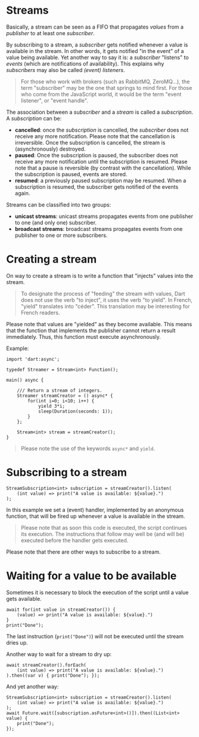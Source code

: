 # Streams

Basically, a stream can be seen as a FIFO that propagates _values_ from a _publisher_
to at least one _subscriber_.

By subscribing to a stream, a _subscriber_ gets notified whenever a value is available
in the stream. In other words, it gets notified "in the event" of a value being available.
Yet another way to say it is: a _subscriber_ "listens" to _events_ (which are notifications of
availability). This explains why _subscribers_ may also be called _(event) listeners_.

> For those who work with brokers (such as RabbitMQ, ZeroMQ...), the term "subscriber" may be the one that springs to mind first.
> For those who come from the JavaScript world, it would be the term "event listener", or "event handle".

The association between a _subscriber_ and a _stream_ is called a _subscription_.
A _subscription_ can be:

* **cancelled**: once the _subscription_ is cancelled, the _subscriber_ does not receive any more notification.
  Please note that the cancellation is irreversible. Once the subscription is cancelled,
  the stream is (asynchronously) destroyed.
* **paused**: Once the subscription is paused, the subscriber does not receive any more notification until the subscription
  is resumed. Please note that a pause is reversible (by contrast with the cancellation).
  While the subscription is paused, events are stored.
* **resumed**: a previously paused subscription may be resumed. When a subscription is resumed, the subscriber gets notified
  of the events again.

Streams can be classified into two groups:

* **unicast streams**: unicast streams propagates events from one publisher to one (and only one) subscriber.
* **broadcast streams**: broadcast streams propagates events from one publisher to one or more subscribers.

# Creating a stream

On way to create a stream is to write a function that "injects" values into the stream.

> To designate the process of "feeding" the stream with values, Dart does not use the verb "to inject", it uses the verb "to yield".
> In French, "yield" translates into "céder". This translation may be interesting for French readers.

Please note that values are "yielded" as they become available.
This means that the function that implements the publisher cannot return a result immediately.
Thus, this function must execute asynchronously.

Example:

    import 'dart:async';

    typedef Streamer = Stream<int> Function();

    main() async {

        /// Return a stream of integers.
        Streamer streamCreator = () async* {
            for(int i=0; i<10; i++) {
                yield 3*i;
                sleep(Duration(seconds: 1));
            }
        };

        Stream<int> stream = streamCreator();
    }

> Please note the use of the keywords `async*` and `yield`.

# Subscribing to a stream

    StreamSubscription<int> subscription = streamCreator().listen(
        (int value) => print("A value is available: ${value}.")
    );

In this example we set a (event) handler, implemented by an anonymous function, that will be fired up whenever a value
is available in the stream.

> Please note that as soon this code is executed, the script continues its execution. The instructions that follow may well
> be (and will be) executed before the handler gets executed.

Please note that there are other ways to subscribe to a stream.

# Waiting for a value to be available

Sometimes it is necessary to block the execution of the script until a value gets available.

    await for(int value in streamCreator()) {
        (value) => print("A value is available: ${value}.")
    }
    print("Done");

The last instruction (`print("Done")`) will not be executed until the stream dries up.

Another way to wait for a stream to dry up:

    await streamCreator().forEach(
        (int value) => print("A value is available: ${value}.")
    ).then((var v) { print("Done"); });

And yet another way:

    StreamSubscription<int> subscription = streamCreator().listen(
        (int value) => print("A value is available: ${value}.")
    );
    await Future.wait([subscription.asFuture<int>()]).then((List<int> value) {
        print("Done");
    });


